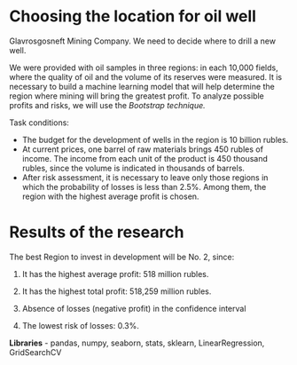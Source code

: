 # Choosing the location for oil well

Glavrosgosneft Mining Company. We need to decide where to drill a new well.

We were provided with oil samples in three regions: in each 10,000 fields, where the quality of oil and the volume of its reserves were measured. It is necessary to build a machine learning model that will help determine the region where mining will bring the greatest profit. To analyze possible profits and risks, we will use the *Bootstrap technique.*

Task conditions:

- The budget for the development of wells in the region is 10 billion rubles.
- At current prices, one barrel of raw materials brings 450 rubles of income. The income from each unit of the product is 450 thousand rubles, since the volume is indicated in thousands of barrels.
- After risk assessment, it is necessary to leave only those regions in which the probability of losses is less than 2.5%. Among them, the region with the highest average profit is chosen.

# Results of the research
The best Region to invest in development will be No. 2, since:

1) It has the highest average profit: 518 million rubles.

2) It has the highest total profit: 518,259 million rubles.

3) Absence of losses (negative profit) in the confidence interval

4) The lowest risk of losses: 0.3%.

**Libraries** - pandas, numpy, seaborn, stats, sklearn,  LinearRegression, GridSearchCV
